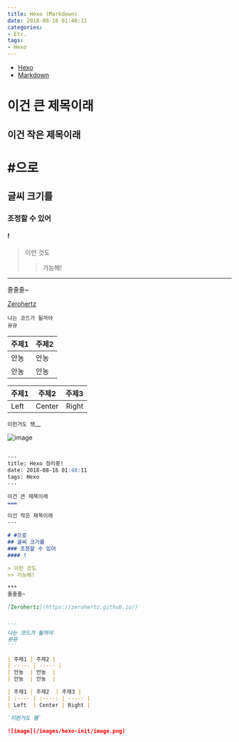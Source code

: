 ```yaml
---
title: Hexo (Markdown)
date: 2018-08-16 01:48:11
categories:
- Etc.
tags:
- Hexo
---
```


+ [Hexo](https://futurecreator.github.io/categories/Hexo/)
+ [Markdown](https://simhyejin.github.io/2016/06/30/Markdown-syntax/)

이건 큰 제목이래
===
<!-- more -->
이건 작은 제목이래
---

# #으로
## 글씨 크기를
### 조정할 수 있어
#### !

> 이런 것도
>> 가능해!

***
줄줄줄~

[Zerohertz](https://zerohertz.github.io/)


~~~
나는 코드가 될꺼야
뀨뀨
~~~

| 주제1 | 주제2 |
| ----- | ----- |
| 안농  | 안농  |
| 안농  | 안농  |

| 주제1 | 주제2  | 주제3 |
| :---- | :----: | ----: |
| Left  | Center | Right |

`이런거도 됑`__

![image](/images/hexo-init/image.png)

~~~md

---
title: Hexo 정리중!
date: 2018-08-16 01:48:11
tags: Hexo
---

이건 큰 제목이래
===

이건 작은 제목이래
---

# #으로
## 글씨 크기를
### 조정할 수 있어
#### !

> 이런 것도
>> 가능해!

***
줄줄줄~

[Zerohertz](https://zerohertz.github.io/)


```
나는 코드가 될꺼야
뀨뀨
```

| 주제1 | 주제2 |
| ----- | ----- |
| 안농  | 안농  |
| 안농  | 안농  |

| 주제1 | 주제2  | 주제3 |
| :---- | :----: | ----: |
| Left  | Center | Right |

`이런거도 됑`

![image](/images/hexo-init/image.png)
~~~
